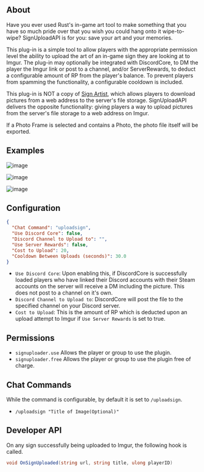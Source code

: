 ## About

Have you ever used Rust's in-game art tool to make something that you have so much pride over that you wish you could hang onto it wipe-to-wipe? SignUploadAPI is for you: save your art and your memories.

This plug-in is a simple tool to allow players with the appropriate permission level the ability to upload the art of an in-game sign they are looking at to Imgur. The plug-in may optionally be integrated with DiscordCore, to DM the player the Imgur link or post to a channel, and/or ServerRewards, to deduct a configurable amount of RP from the player's balance. To prevent players from spamming the functionality, a configurable cooldown is included.

This plug-in is NOT a copy of [Sign Artist](https://umod.org/plugins/sign-artist), which allows players to download pictures from a web address to the server's file storage. SignUploadAPI delivers the opposite functionality: giving players a way to upload pictures from the server's file storage to a web address on Imgur.

If a Photo Frame is selected and contains a Photo, the photo file itself will be exported.

## Examples

![image](https://user-images.githubusercontent.com/77797048/125203743-cf18da80-e247-11eb-9f0d-1cf63aa2f976.png)

![image](https://user-images.githubusercontent.com/77797048/125203698-8d882f80-e247-11eb-8050-2ee932a5042b.png)

![image](https://user-images.githubusercontent.com/77797048/125203746-d213cb00-e247-11eb-829c-531bfb5ef517.png)

## Configuration

```json
{
  "Chat Command": "uploadsign",
  "Use Discord Core": false,
  "Discord Channel to Upload to": "",
  "Use Server Rewards": false,
  "Cost to Upload": 20,
  "Cooldown Between Uploads (seconds)": 30.0
}
```

* `Use Discord Core`: Upon enabling this, if DiscordCore is successfully loaded players who have linked their Discord accounts with their Steam accounts on the server will receive a DM including the picture. This does not post to a channel on it's own.
* `Discord Channel to Upload to`: DiscordCore will post the file to the specified channel on your Discord server.
* `Cost to Upload`: This is the amount of RP which is deducted upon an upload attempt to Imgur if `Use Server Rewards` is set to true.  

## Permissions

* `signuploader.use` Allows the player or group to use the plugin.
* `signuploader.free` Allows the player or group to use the plugin free of charge.

## Chat Commands

While the command is configurable, by default it is set to `/uploadsign`.
* `/uploadsign "Title of Image(Optional)"`
 
## Developer API

On any sign successfully being uploaded to Imgur, the following hook is called.
```csharp
void OnSignUploaded(string url, string title, ulong playerID)
```